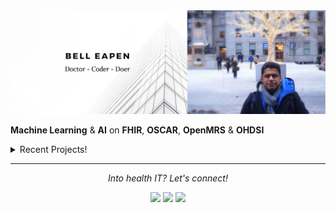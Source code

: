 <img src="https://raw.githubusercontent.com/dermatologist/dermatologist/master/banner-bell-eapen.png" alt="Bell Eapen - Physician into machine learning and AI">

**Machine Learning** & **AI** on **FHIR**, **OSCAR**, **OpenMRS** & **OHDSI** 

<details>
  <summary>Recent Projects!</summary>
  <br>
  
  * [Template for multi-modal machine learning in healthcare using Kedro](https://github.com/dermatologist/kedro-multimodal)
  * [Collaboratively write journal papers or thesis in MS-Word and compile it to LaTeX using any template.](https://github.com/dermatologist/journal-paper-thesis-word-to-latex)
  * [Pyomop - Python package for managing OHDSI clinical data models.](https://github.com/dermatologist/pyomop)
  * [Fhiry: FHIR -> pandas.dataframe for AI and ML](https://github.com/dermatologist/fhiry)
  * [FHIRFormJS: NPM module to convert FHIR Questionnaire JSON to JSON Schema for form rendering](https://github.com/dermatologist/fhirformjs)
  * [QRMine: Qualitative Research support tools in Python](https://github.com/dermatologist/nlp-qrmine)
  * [omopfhirmap: command-line tool for OMOP CDM <-> FHIR mapping](https://github.com/dermatologist/omopfhirmap)
  * [ckblib: Tools to create a clinical knowledge graph from biomedical literature](https://github.com/dermatologist/ckblib)
  
  <br>
  <h2>Issues that need help! 🧑‍🔧 </h2>
  <br>
  
  * [Support for LLM based FHIR flattening](https://github.com/dermatologist/fhiry/issues/122)
  * [UMLSjs authentication method upgrade](https://github.com/dermatologist/umlsjs/issues/155)
  * [Failed update hapi-fhir to > 5 #49](https://github.com/dermatologist/fhirql/issues/49)
  
  ![views](https://komarev.com/ghpvc/?username=dermatologist&style=flat-square&color=lightgray)<br>
  <a href="https://github.com/dermatologist">
    <img align="center" src="https://github-readme-stats.vercel.app/api?username=dermatologist&show_icons=true&count_private=true&hide=contribs&line_height=40" />
  </a>
  <a href="https://github.com/dermatologist">
    <img align="center" src="https://github-readme-stats.vercel.app/api/top-langs/?username=dermatologist&langs_count=8&hide=html,css,erlang,cpp,objective-c" />
  </a>

  <h2>Recent blog posts</h2>
  <!-- BLOG-POST-LIST:START -->
 <h2 class='h2-blog'><a class='a-lightblue' href=https://nuchange.ca/2024/11/loading-mimic-dataset-onto-a-fhir-server-in-two-easy-steps.html>Loading MIMIC dataset onto a FHIR server in two easy steps</a></h2>
 <br>
 <h2 class='h2-blog'><a class='a-lightblue' href=https://nuchange.ca/2024/11/rd-and-innovation-in-it-to-or-not-to-combine-both.html>R&amp;D and Innovation in IT; to or not to combine both</a></h2>
 <br>
 <h2 class='h2-blog'><a class='a-lightblue' href=https://nuchange.ca/2024/07/locally-hosted-llms.html>Locally hosted LLMs</a></h2>
 <br>
 <h2 class='h2-blog'><a class='a-lightblue' href=https://nuchange.ca/2024/06/come-join-us-to-make-generative-ai-in-healthcare-more-accessible.html>Come, join us to make generative AI in healthcare more accessible!</a></h2>
 <br>
 <h2 class='h2-blog'><a class='a-lightblue' href=https://nuchange.ca/2024/05/why-is-rag-not-suitable-for-all-generative-ai-applications-in-healthcare.html>Why is RAG not suitable for all Generative AI applications in healthcare?</a></h2>
 <br>
 <h2 class='h2-blog'><a class='a-lightblue' href=https://nuchange.ca/2024/05/grounding-vs-rag-in-healthcare-applications.html>Grounding vs RAG in Healthcare Applications</a></h2>
 <br>
 <h2 class='h2-blog'><a class='a-lightblue' href=https://nuchange.ca/2024/04/to-or-not-to-langchain.html>To or not to LangChain</a></h2>
 <br>
 <h2 class='h2-blog'><a class='a-lightblue' href=https://nuchange.ca/2024/03/translational-research-in-digital-health-and-gen-ai.html>Translational Research in Digital Health and Gen AI</a></h2>
 <br>
 <h2 class='h2-blog'><a class='a-lightblue' href=https://nuchange.ca/2024/03/architecting-llm-solutions-for-healthcare-part-ii.html>Architecting LLM solutions for healthcare – Part II</a></h2>
 <br>
 <h2 class='h2-blog'><a class='a-lightblue' href=https://nuchange.ca/2024/03/navigating-the-complexities-of-gen-ai-in-medicine-5-development-blunders-to-avoid.html>Navigating the Complexities of Gen AI in Medicine: 5 Development Blunders to Avoid</a></h2>
 <br><!-- BLOG-POST-LIST:END -->
</details>
 

<hr>
<p align="center">
  <i>Into health IT? Let's connect!</i>

  <p align="center">
    <a href="https://nuchange.ca" alt="Home"><img src="https://nuchange.ca/wp-content/uploads/2021/08/home.png"></a>
    <a href="https://twitter.com/beapen" alt="Twitter"><img src="https://github.com/dermatologist/imdhruv99/blob/master/readme/twitter.png"></a>
    <a href="https://www.linkedin.com/in/beapen/" alt="Linkedin"><img src="https://github.com/dermatologist/imdhruv99/blob/master/readme/linkedin.png"></a>
  </p>  
</p>
